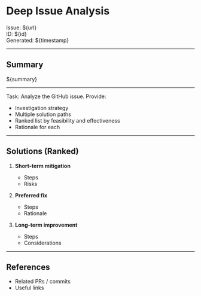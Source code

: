 # Deep Issue Analysis

Issue: ${url}  
ID: ${id}  
Generated: ${timestamp}

---

## Summary

${summary}

---

Task: Analyze the GitHub issue. Provide:

- Investigation strategy  
- Multiple solution paths  
- Ranked list by feasibility and effectiveness  
- Rationale for each

---

## Solutions (Ranked)

1. **Short-term mitigation**  
   - Steps  
   - Risks

2. **Preferred fix**  
   - Steps  
   - Rationale

3. **Long-term improvement**  
   - Steps  
   - Considerations

---

## References

- Related PRs / commits  
- Useful links
